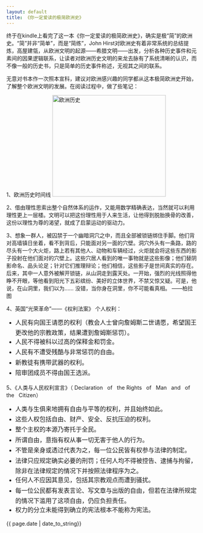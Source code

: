 ```yaml
---
layout: default
title: 《你一定爱读的极简欧洲史》
---
```



<p>终于在kindle上看完了这一本《你一定爱读的极简欧洲史》，确实是极“简”的欧洲史。“简”并非“简单”，而是“简练”，John Hirst对欧洲史有着非常系统的总结提炼，高屋建瓴，从欧洲文明的起源——希腊文明——出发，分析各种历史事件和元素间的因果逻辑联系，让读者对欧洲历史文明的来龙去脉有了系统清晰的认识，而不像一般的历史书，只是简单的历史事件称述，无视其之间的联系。

无意对书本作一次照本宣科，建议对欧洲感兴趣的同学都从这本极简欧洲史开始，了解整个欧洲文明的发展。在阅读过程中，做了些笔记：

1、欧洲历史时间线
<a href="http://www.oncenote.com/wp-content/uploads/2013/10/Snip20131021_2.png"><img class="aligncenter size-medium wp-image-273" alt="欧洲历史" src="http://www.oncenote.com/wp-content/uploads/2013/10/Snip20131021_2-300x269.png" width="300" height="269" /></a>

2、借由理性思索出整个自然体系的运作，又能用数学精确表达，当然就可以利用理性更上一层楼。文明可以把这份理性用于人来生活，让他得到脱胎换骨的改善，这份以理性为尊的渴望，就成了启蒙运动的驱动力。

3、想象一群人，被囚禁于一个幽暗洞穴之中，而且全部被锁链绑住手脚。他们背对高墙镇日坐着，看不到背后，只能面对另一面的穴壁。洞穴外头有一条路，路的尽头有一个大火炬，路上若有其他人、动物和车辆经过，火炬就会将这些东西的影子投射在他们面对的穴壁上。这些穴居人看到的唯一事物就是这些影像；他们替阴影命名、品头论足；针对它们推理辩论；他们相信，这些影子是世间真实的存在。
后来，其中一人意外被解开锁链，从山洞走到露天处。一开始，强烈的光线照得他睁不开眼，等他看到阳光下五彩缤纷、美好的立体世界，不禁又惊又疑。可是，他说，在山洞里，我们以为……
没错，当你身在洞里，你不可能看真相。
——柏拉图

4、英国“光荣革命”——《权利法案》
个人权利：
<ul>
	<li><span style="line-height: 1.714285714; font-size: 1rem;">人民有向国王请愿的权利（教会人士曾向詹姆斯二世请愿，希望国王更改他的宗教政策，结果遭到詹姆斯惩罚）。</span></li>
	<li><span style="line-height: 1.714285714; font-size: 1rem;">人民不得被科以过高的保释金和罚金。</span></li>
	<li><span style="line-height: 1.714285714; font-size: 1rem;">人民有不遭受残酷与非常惩罚的自由。</span></li>
	<li><span style="line-height: 1.714285714; font-size: 1rem;">新教徒有携带武器的权利。</span></li>
	<li><span style="line-height: 1.714285714; font-size: 1rem;">陪审团成员不得由国王选派。</span></li>
</ul>
5、《人类与人民权利宣言》（ Declaration   of   the Rights   of   Man   and   of   the   Citizen）
<ul>
	<li><span style="line-height: 1.714285714; font-size: 1rem;">人类与生俱来地拥有自由与平等的权利，并且始终如此。</span></li>
	<li><span style="line-height: 1.714285714; font-size: 1rem;">这些人权包括自由、财产、安全、反抗压迫的权利。</span></li>
	<li><span style="line-height: 1.714285714; font-size: 1rem;">整个主权的本源乃寄托于全民。</span></li>
	<li><span style="line-height: 1.714285714; font-size: 1rem;">所谓自由，意指有权从事一切无害于他人的行为。</span></li>
	<li><span style="line-height: 1.714285714; font-size: 1rem;">不管是亲身或透过代表为之，每一位公民皆有权参与法律的制定。</span></li>
	<li><span style="line-height: 1.714285714; font-size: 1rem;">法律只应规定确实必要的刑罚；</span><span style="line-height: 1.714285714; font-size: 1rem;">任何人均不得被控告、逮捕与拘留，除非在法律规定的情况下并按照法律程序为之。</span></li>
	<li><span style="line-height: 1.714285714; font-size: 1rem;">任何人不应因其意见，包括其宗教观点而遭到骚扰。</span></li>
	<li><span style="line-height: 1.714285714; font-size: 1rem;">每一位公民都有发表言论、写文章与出版的自由，但若在法律所规定的情况下滥用了这项自由，仍应负担责任。</span></li>
	<li><span style="line-height: 1.714285714; font-size: 1rem;">权力的分立未能得到确立的宪法根本不能称为宪法。</span></li>
</ul></p>

<p>{{ page.date | date_to_string}}</p>
